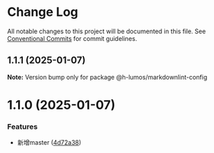 # Change Log

All notable changes to this project will be documented in this file.
See [Conventional Commits](https://conventionalcommits.org) for commit guidelines.

## 1.1.1 (2025-01-07)

**Note:** Version bump only for package @h-lumos/markdownlint-config





# 1.1.0 (2025-01-07)


### Features

* 新增master ([4d72a38](https://github.com/encode-studio-fe/fe-spec/commit/4d72a3861e4e7bd7a76ed375d4e0b6944833ae65))

